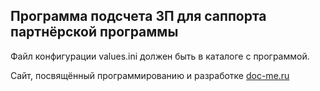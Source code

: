## Программа подсчета ЗП для саппорта партнёрской программы

Файл конфигурации values.ini должен быть в каталоге с программой.

Сайт, посвящённый программированию и разработке [doc-me.ru](http://doc-me.ru/)
